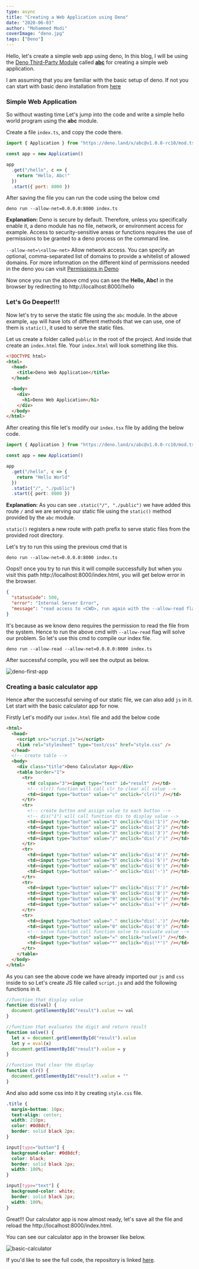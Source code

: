 ```yaml
---
type: async
title: "Creating a Web Application using Deno"
date: "2020-06-03"
author: "Mohammed Modi"
coverImage: "deno.jpg"
tags: ["Deno"]
---
```


Hello, let's create a simple web app using deno, In this blog, I will be using the [Deno Third-Party Module](https://deno.land/x/) called **[abc](https://deno.land/x/abc)** for creating a simple web application.

I am assuming that you are familiar with the basic setup of deno. If not you can start with basic deno installation from [here](/hello-world-deno/)

### Simple Web Application

So without wasting time Let's jump into the code and write a simple hello world program using the **abc** module.

Create a file `index.ts`, and copy the code there.

```js
import { Application } from "https://deno.land/x/abc@v1.0.0-rc10/mod.ts"

const app = new Application()

app
  .get("/hello", c => {
    return "Hello, Abc!"
  })
  .start({ port: 8000 })
```

After saving the file you can run the code using the below cmd

```
deno run --allow-net=0.0.0.0:8000 index.ts
```

**Explanation:**
Deno is secure by default. Therefore, unless you specifically enable it, a deno module has no file, network, or environment access for example. Access to security-sensitive areas or functions requires the use of permissions to be granted to a deno process on the command line.

`--allow-net=\<allow-net>` Allow network access. You can specify an optional, comma-separated list of domains to provide a whitelist of allowed domains. For more information on the different kind of permissions needed in the deno you can visit [Permissions in Demo](https://deno.land/manual/getting_started/permissions)

Now once you run the above cmd you can see the **Hello, Abc!** in the browser by redirecting to http://localhost:8000/hello

### Let's Go Deeper!!!

Now let's try to serve the static file using the `abc` module. In the above example, `app` will have lots of different methods that we can use, one of them is `static()`, it used to serve the static files.

Let us create a folder called `public` in the root of the project. And inside that create an `index.html` file. Your `index.html` will look something like this.

```html
<!DOCTYPE html>
<html>
  <head>
    <title>Deno Web Application</title>
  </head>

  <body>
    <div>
      <h1>Deno Web Application</h1>
    </div>
  </body>
</html>
```

After creating this file let's modify our `index.tsx` file by adding the below code.

```ts
import { Application } from "https://deno.land/x/abc@v1.0.0-rc10/mod.ts"

const app = new Application()

app
  .get("/hello", c => {
    return "Hello World"
  })
  .static("/", "./public")
  .start({ port: 8000 })
```

**Explanation:**
As you can see `.static("/", "./public")` we have added this route `/` and we are serving our static file using the `static()` method provided by the `abc` module.

`static()` registers a new route with path prefix to serve static files from the provided root directory.

Let's try to run this using the previous cmd that is

```
deno run --allow-net=0.0.0.0:8000 index.ts
```

Oops!! once you try to run this it will compile successfully but when you visit this path
http://localhost:8000/index.html, you will get below error in the browser.

```json
{
  "statusCode": 500,
  "error": "Internal Server Error",
  "message": "read access to <CWD>, run again with the --allow-read flag"
}
```

It's because as we know deno requires the permission to read the file from the system. Hence to run the above cmd with `--allow-read` flag will solve our problem. So let's use this cmd to compile our index file.

```
deno run --allow-read --allow-net=0.0.0.0:8000 index.ts
```

After successful compile, you will see the output as below.

![deno-first-app](deno-first-app.png)

### Creating a basic calculator app

Hence after the successful serving of our static file, we can also add `js` in it. Let start with the basic calculator app for now.

Firstly Let's modify our `index.html` file and add the below code

```html
<html>
  <head>
    <script src="script.js"></script>
    <link rel="stylesheet" type="text/css" href="style.css" />
  </head>
  <!-- create table -->
  <body>
    <div class="title">Deno Calculator App</div>
    <table border="1">
      <tr>
        <td colspan="3"><input type="text" id="result" /></td>
        <!-- clr() function will call clr to clear all value -->
        <td><input type="button" value="c" onclick="clr()" /></td>
      </tr>
      <tr>
        <!-- create button and assign value to each button -->
        <!-- dis("1") will call function dis to display value -->
        <td><input type="button" value="1" onclick="dis('1')" /></td>
        <td><input type="button" value="2" onclick="dis('2')" /></td>
        <td><input type="button" value="3" onclick="dis('3')" /></td>
        <td><input type="button" value="/" onclick="dis('/')" /></td>
      </tr>
      <tr>
        <td><input type="button" value="4" onclick="dis('4')" /></td>
        <td><input type="button" value="5" onclick="dis('5')" /></td>
        <td><input type="button" value="6" onclick="dis('6')" /></td>
        <td><input type="button" value="-" onclick="dis('-')" /></td>
      </tr>
      <tr>
        <td><input type="button" value="7" onclick="dis('7')" /></td>
        <td><input type="button" value="8" onclick="dis('8')" /></td>
        <td><input type="button" value="9" onclick="dis('9')" /></td>
        <td><input type="button" value="+" onclick="dis('+')" /></td>
      </tr>
      <tr>
        <td><input type="button" value="." onclick="dis('.')" /></td>
        <td><input type="button" value="0" onclick="dis('0')" /></td>
        <!-- solve function call function solve to evaluate value -->
        <td><input type="button" value="=" onclick="solve()" /></td>
        <td><input type="button" value="*" onclick="dis('*')" /></td>
      </tr>
    </table>
  </body>
</html>
```

As you can see the above code we have already imported our `js` and `css` inside to so Let's create JS file called `script.js` and add the following functions in it.

```js
//function that display value
function dis(val) {
  document.getElementById("result").value += val
}

//function that evaluates the digit and return result
function solve() {
  let x = document.getElementById("result").value
  let y = eval(x)
  document.getElementById("result").value = y
}

//function that clear the display
function clr() {
  document.getElementById("result").value = ""
}
```

And also add some css into it by creating `style.css` file.

```css
.title {
  margin-bottom: 10px;
  text-align: center;
  width: 210px;
  color: #0d8dcf;
  border: solid black 2px;
}

input[type="button"] {
  background-color: #0d8dcf;
  color: black;
  border: solid black 2px;
  width: 100%;
}

input[type="text"] {
  background-color: white;
  border: solid black 2px;
  width: 100%;
}
```

Great!!! Our calculator app is now almost ready, let's save all the file and reload the http://localhost:8000/index.html.

You can see our calculator app in the browser like below.

![basic-calculator](basic-calculator.png)

If you'd like to see the full code, the repository is linked [here](https://github.com/LoginRadius/engineering-blog-samples/tree/master/Deno/WebAppWithDemo).
